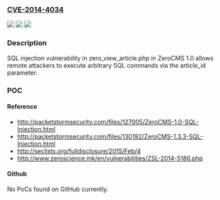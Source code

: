 ### [CVE-2014-4034](https://cve.mitre.org/cgi-bin/cvename.cgi?name=CVE-2014-4034)
![](https://img.shields.io/static/v1?label=Product&message=n%2Fa&color=blue)
![](https://img.shields.io/static/v1?label=Version&message=n%2Fa&color=blue)
![](https://img.shields.io/static/v1?label=Vulnerability&message=n%2Fa&color=brighgreen)

### Description

SQL injection vulnerability in zero_view_article.php in ZeroCMS 1.0 allows remote attackers to execute arbitrary SQL commands via the article_id parameter.

### POC

#### Reference
- http://packetstormsecurity.com/files/127005/ZeroCMS-1.0-SQL-Injection.html
- http://packetstormsecurity.com/files/130192/ZeroCMS-1.3.3-SQL-Injection.html
- http://seclists.org/fulldisclosure/2015/Feb/4
- http://www.zeroscience.mk/en/vulnerabilities/ZSL-2014-5186.php

#### Github
No PoCs found on GitHub currently.

